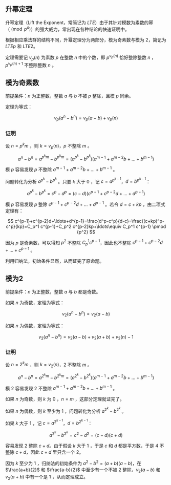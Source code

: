 ## 升幂定理

升幂定理（Lift the Exponent，常简记为 $LTE$）由于其针对模数为素数的幂（$\pmod {p^a}$）的强大威力，常出现在各种结论的快速证明中。

根据相应乘法群的结构不同，升幂定理分为两部分，模为奇素数与模为 $2$，简记为 $LTEp$ 和 $LTE2$。

定理需要记 $v_p(n)$ 为素数 $p$ 在整数 $n$ 中的个数，即 $p^{v_p(n)}$ 恰好整除整数 $n$ ，$p^{v_p(n)+1}$ 不整除整数 $n$ 。

## 模为奇素数

前提条件：$n$ 为正整数，整数 $a$ 与 $b$ 不被 $p$ 整除，且模 $p$ 同余。

定理为等式：

$$
v_p(a^n-b^n)=v_p(a-b)+v_p(n)
$$

### 证明

设 $n=p^km$ ，则 $k=v_p(n)$，$p$ 不整除 $m$ 。

$$
a^n-b^n=a^{p^km}-b^{p^km}=(a^{p^k}-b^{p^k})(a^{m-1}+a^{m-2}b+\ldots+b^{m-1})
$$

模 $p$ 容易发现 $p$ 不整除 $a^{m-1}+a^{m-2}b+\ldots+b^{m-1}$ 。

问题转化为分析 $a^{p^k}-b^{p^k}$ 。只要 $k$ 大于 $0$ ，记 $c=a^{p^{k-1}}$，$d=b^{p^{k-1}}$：

$$
a^{p^k}-b^{p^k}=c^p-d^p=(c-d)(c^{p-1}+c^{p-2}d+\ldots+d^{p-1})
$$

模 $p$ 容易发现 $p$ 整除 $c^{p-1}+c^{p-2}d+\ldots+d^{p-1}$ 。若令 $d=c+kp$ ，由二项式定理有：

$$
c^{p-1}+c^{p-2}d+\ldots+d^{p-1}=\frac{d^p-c^p}{d-c}=\frac{(c+kp)^p-c^p}{kp}=C_p^1 c^{p-1}+C_p^2 c^{p-2}kp+\ldots\equiv C_p^1 c^{p-1} \pmod {p^2}
$$

因为 $p$ 是奇素数，可以得知 $p^2$ 不整除 $C_p^1 c^{p-1}$，因此也不整除 $c^{p-1}+c^{p-2}d+\ldots+c^{p-1}$ 。

利用归纳法，初始条件显然，从而证完了原命题。

## 模为2

前提条件：$n$ 为正整数，整数 $a$ 与 $b$ 都是奇数。

如果 $n$ 为奇数，定理为等式：

$$
v_2(a^n-b^n)=v_2(a-b)
$$

如果 $n$ 为偶数，定理为等式：

$$
v_2(a^n-b^n)=v_2(a-b)+v_2(a+b)+v_2(n)-1
$$

### 证明

设 $n=2^km$ ，则 $k=v_2(n)$，$2$ 不整除 $m$ 。

$$
a^n-b^n=a^{2^km}-b^{2^km}=(a^{2^k}-b^{2^k})(a^{m-1}+a^{m-2}b+\ldots+b^{m-1})
$$

模 $2$ 容易发现 $2$ 不整除 $a^{m-1}+a^{m-2}b+\ldots+b^{m-1}$ 。

如果 $n$ 为奇数，则 $k$ 为 $0$ ，$n=m$ ，这部分定理就证完了。

如果 $n$ 为偶数，则 $k$ 至少为 $1$ ，问题转化为分析 $a^{2^k}-b^{2^k}$ 。

如果 $k$ 大于 $1$ ，记 $c=a^{2^{k-1}}$，$d=b^{2^{k-1}}$：

$$
a^{2^k}-b^{2^k}=c^2-d^2=(c-d)(c+d)
$$

容易发现 $2$ 整除 $c+d$。由于假设 $k$ 大于 $1$ ，于是 $c$ 和 $d$ 都是平方数，于是 $4$ 不整除 $c+d$，因此 $c+d$ 里只含一个 $2$。

因为 $k$ 至少为 $1$ ，归纳法的初始条件为 $a^2-b^2=(a+b)(a-b)$，在 $\frac{a+b}{2}$ 和 $\frac{a-b}{2}$ 中至少有一个不被 $2$ 整除，$v_2(a-b)$ 和 $v_2(a+b)$ 中有一个是 $1$ ，从而定理成立。

